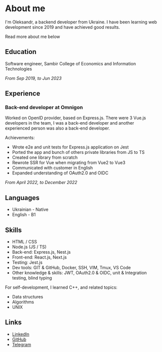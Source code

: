 # About me

I'm Oleksandr, a backend developer from Ukraine. 
I have been learning web development since 2019 and have achieved good results.

Read more about me below

## Education

Software engineer, Sambir College of Economics and Information Technologies

*From Sep 2019, to Jun 2023*

## Experience

### Back-end developer at Omnigon

Worked on OpenID provider, based on Express.js. There were 3 Vue.js 
developers in the team, I was a back-end developer and another experienced 
person was also a back-end developer.

Achievements:

- Wrote e2e and unit tests for Express.js application on Jest
- Ported the app and bunch of others private libraries from JS to TS
- Created one library from scratch
- Rewrote SSR for Vue when migrating from Vue2 to Vue3
- Communicated with customer in English
- Expanded understanding of OAuth2.0 and OIDC

*From April 2022, to December 2022*

## Languages

- Ukrainian - Native
- English - B1

## Skills

- HTML / CSS
- Node.js (JS / TS)
- Back-end: Express.js, Nest.js
- Front-end: React.js, Next.js
- Testing: Jest.js
- Dev tools: GIT & GitHub, Docker, SSH, VIM, Tmux, VS Code
- Other knowledge & skills: JWT, OAuth2.0 & OIDC, unit & Integration testing, blind typing

For self-development, I learned C++, and related topics:

- Data structures
- Algorithms
- UNIX

## Links

- [LinkedIn](https://www.linkedin.com/in/oleksandr-petryk/)
- [GitHub](https://github.com/Sasha-hk)
- [Telegram](https://t.me/petryk_oleksandr)
